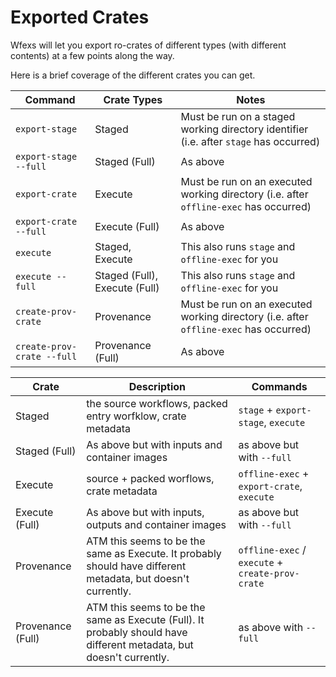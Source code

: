 # Exported Crates

Wfexs will let you export ro-crates of different types (with different contents) at a few points along the way.

Here is a brief coverage of the different crates you can get.

| Command | Crate Types | Notes |
|-|-|-|
| `export-stage` | Staged | Must be run on a staged working directory identifier (i.e. after `stage` has occurred) |
| `export-stage --full` | Staged (Full) | As above |
| `export-crate` | Execute | Must be run on an executed working directory (i.e. after `offline-exec` has occurred) |
| `export-crate --full` | Execute (Full) | As above |
| `execute` | Staged, Execute | This also runs `stage` and `offline-exec` for you |
| `execute --full` | Staged (Full), Execute (Full) | This also runs `stage` and `offline-exec` for you |
| `create-prov-crate` | Provenance | Must be run on an executed working directory (i.e. after `offline-exec` has occurred) |
| `create-prov-crate --full` | Provenance (Full) | As above |

| Crate | Description | Commands |
|-|-|-|
| Staged | the source workflows, packed entry worfklow, crate metadata | `stage` + `export-stage`, `execute` |
| Staged (Full) | As above but with inputs and container images | as above but with `--full` |
| Execute | source + packed worflows, crate metadata | `offline-exec` + `export-crate`, `execute` |
| Execute (Full) | As above but with inputs, outputs and container images | as above but with `--full` |
| Provenance | ATM this seems to be the same as Execute. It probably should have different metadata, but doesn't currently. | `offline-exec` / `execute` + `create-prov-crate` |
| Provenance (Full) | ATM this seems to be the same as Execute (Full). It probably should have different metadata, but doesn't currently. | as above with `--full` |
